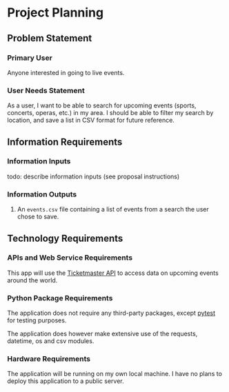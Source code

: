 # Project Planning

## Problem Statement

### Primary User

Anyone interested in going to live events.

### User Needs Statement

As a user, I want to be able to search for upcoming events (sports, concerts, operas, etc.) in my area. I should be able to filter my search by location, and save a list in CSV format for future reference.

## Information Requirements

### Information Inputs

todo: describe information inputs (see proposal instructions)

### Information Outputs

  1. An `events.csv` file containing a list of events from a search the user chose to save.

## Technology Requirements

### APIs and Web Service Requirements

This app will use the [Ticketmaster API](https://developer.ticketmaster.com/) to access data on upcoming events around the world.

### Python Package Requirements

The application does not require any third-party packages, except [pytest](https://docs.pytest.org/en/latest/) for testing purposes.

The application does however make extensive use of the requests, datetime, os and csv modules.

### Hardware Requirements

The application will be running on my own local machine. I have no plans to deploy this application to a public server.
